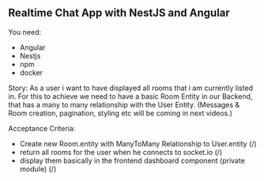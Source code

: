 ## Realtime Chat App with NestJS and Angular

You need:

- Angular
- Nestjs
- npm
- docker

Story:
As a user i want to have displayed all rooms that i am currently listed in.
For this to achieve we need to have a basic Room Entity in our Backend, that has a many to many relationship with the User Entity. (Messages & Room creation, pagination, styling etc will be coming in next videos.)

Acceptance Criteria:

- Create new Room.entity with ManyToMany Relationship to User.entity (/)
- return all rooms for the user when he connects to socket.io (/)
- display them basically in the frontend dashboard component (private module) (/)
